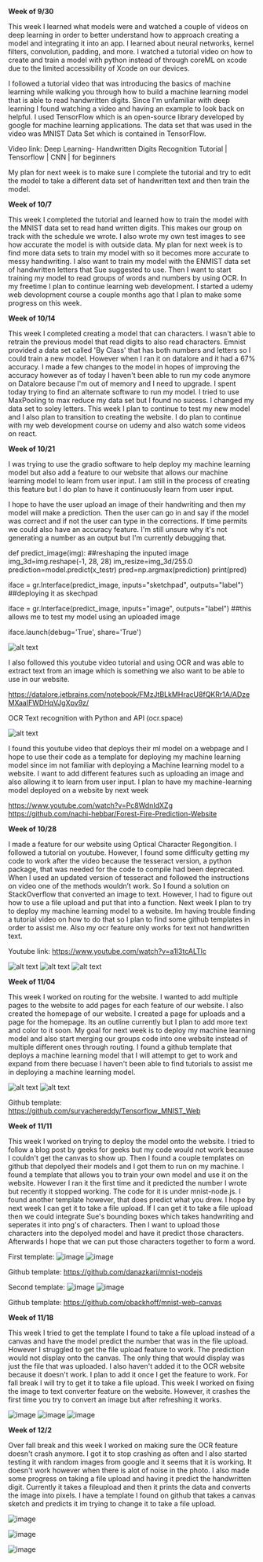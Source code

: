 **Week of 9/30**

This week I learned what models were and watched a couple of videos on deep learning in order to better understand how to approach creating a model and integrating it into an app. I learned about neural networks, kernel filters, convolution, padding, and more. I watched a tutorial video on how to create and train a model with python instead of through coreML on xcode due to the limited accessibility of Xcode on our devices. 

I followed a tutorial video that was introducing the basics of machine learning while walking you through how to build a machine learning model that is able to read handwritten digits. Since I'm unfamiliar with deep learning I found watching a video and having an example to look back on helpful. I used TensorFlow which is an open-source library developed by google for machine learning applications. The data set that was used in the video was MNIST Data Set which is contained in TensorFlow.

Video link: Deep Learning- Handwritten Digits Recognition Tutorial | Tensorflow | CNN | for beginners

My plan for next week is to make sure I complete the tutorial and try to edit the model to take a different data set of handwritten text and then train the model. 


**Week of 10/7**

This week I completed the tutorial and learned how to train the model with the MNIST data set to read hand written digits.
This makes our group on track with the schedule we wrote. I also wrote my own test images to see how accurate the model is with outside data. My plan for next week is to find more data sets to train my model with so it becomes more accurate to messy handwriting. I also want to train my model with the ENMIST data set of handwritten letters that Sue suggested to use. Then I want to start training my model to read groups of words and numbers by using OCR. In my freetime I plan to continue learning web development. I started a udemy web devolopment course a couple months ago that I plan to make some progress on this week. 

**Week of 10/14**

This week I completed creating a model that can characters. I wasn't able to retrain the previous model that read digits to also read characters. Emnist provided a data set called 'By Class' that has both numbers and letters so I could train a new model. However when I ran it on datalore and it had a 67% accuracy. I made a few changes to the model in hopes of improving the accuracy however as of today I haven't been able to run my code anymore on Datalore because I'm out of memory and I need to upgrade. I spent today trying to find an alternate software to run my model. I tried to use MaxPooling to max reduce my data set but I found no sucess. I changed my data set to soley letters. This week I plan to continue to test my new model and I also plan to  transition to creating the website. I do plan to continue with my web development course on udemy and also watch some videos on react.

**Week of 10/21**

I was trying to use the gradio software to help deploy my machine learning model but also add a feature to our website that allows our machine learning model to learn from user input. I am still in the process of creating this feature but I do plan to have it continuously learn from user input.

I hope to have the user upload an image of their handwriting and then my model will make a prediction. Then the user can go in and say if the model was correct and if not the user can type in the corrections. If time permits we could also have an accuracy feature. I'm still unsure why it's not generating a number as an output but I'm currently debugging that. 



def predict_image(img): ##reshaping the inputed image
    img_3d=img.reshape(-1, 28, 28)
    im_resize=img_3d/255.0
    prediction=model.predict(x_testr)
    pred=np.argmax(prediction)
    print(pred)
   
iface = gr.Interface(predict_image, inputs="sketchpad", outputs="label") ##deploying it as skechpad 
 
iface = gr.Interface(predict_image, inputs="image", outputs="label") ##this allows me to test my model using an uploaded image
 
iface.launch(debug='True', share='True')

![alt text](https://i.postimg.cc/G4MNgJHD/Screenshot-2022-10-21-185250.png)



I also followed this youtube video tutorial and using OCR and was able to extract text from an image which is something we also want to be able to use in our website. 

https://datalore.jetbrains.com/notebook/FMzJtBLkMHracU8fQKRr1A/ADzeMXaaIFWDHqVJgXpv9z/

OCR Text recognition with Python and API (ocr.space)


![alt text](https://i.postimg.cc/v1cKJgVN/Screenshot-2022-10-21-185217.png)




I found this youtube video that deploys their ml model on a webpage and I hope to use their code as a template for deploying my machine learning model since im not familiar with deploying a Machine learning model to a website. I want to add different features such as uploading an image and also allowing it to learn from user input. I plan to have my machine-learning model deployed on a website by next week

https://www.youtube.com/watch?v=Pc8WdnIdXZg
https://github.com/nachi-hebbar/Forest-Fire-Prediction-Website 

**Week of 10/28**

I made a feature for our website using Optical Character Regongition. I followed a tutorial on youtube. However, I found some difficulty getting my code to work after the video because the tesseract version, a python package, that was needed for the code to compile had been deprecated.  When I used an updated version of tesseract and followed the instructions on video one of the methods wouldn’t work. So I found a solution on StackOverflow that converted an image to text. However, I had to figure out how to use a file upload and put that into a function. Next week I plan to try to deploy my machine learning model to a website. Im having trouble finding a tutorial video on how to do that so I plan to find some github templates in order to assist me. Also my ocr feature only works for text not handwritten text.

Youtube link: https://www.youtube.com/watch?v=a1I3tcALTlc

![alt text](https://i.ibb.co/YZkFfrj/ocr3.png)
![alt text](https://i.ibb.co/Pwbt7NC/ocr2.png)
![alt text](https://i.ibb.co/sqt7pbY/ocr1.png)


**Week of 11/04**

This week I worked on routing for the website. I wanted to add multiple pages to the website to add pages for each feature of our website. I also created the homepage of our website. I created a page for uploads and a page for the homepage. Its an outline currently but I plan to add more text and color to it soon. My goal for next week is to deploy my machine learning model and also start merging our groups code into one website instead of multiple different ones through routing. I found a github template that deploys a machine learning model that I will attempt to get to work and expand from there becuase I haven't been able to find tutorials to assist me in deploying a machine learning model. 

![alt text](https://i.ibb.co/tbnHq9X/homepage.png)
![alt text](https://i.ibb.co/GWq9fwN/uploads.png)

Github template: https://github.com/suryachereddy/Tensorflow_MNIST_Web

**Week of 11/11**

This week I worked on trying to deploy the model onto the website. I tried to follow a blog post by geeks for geeks but my code would not work because I couldn't get the canvas to show up. Then I found a couple templates on github that depolyed their models and I got them to run on my machine. I found a template that allows you to train your own model and use it on the website. However I ran it the first time and it predicted the number I wrote but recently it stopped working. The code for it is under mnist-node.js. I found another template however, that does predict what you drew. I hope by next week I can get it to take a file upload. If I can get it to take a file upload then we could integrate Sue's bounding boxes which takes handwriting and seperates it into png's of characters. Then I want to upload those characters into the depolyed model and have it predict those characters. Afterwards I hope that we can put those characters together to form a word.

First template:
![image](https://user-images.githubusercontent.com/90123334/201458962-52b0639e-b29c-4e3e-ab30-fce780182b2c.png)
![image](https://user-images.githubusercontent.com/90123334/201459000-39fd844b-d776-43ca-888a-820d797e7e9e.png)

Github template: https://github.com/danazkari/mnist-nodejs

Second template:
![image](https://user-images.githubusercontent.com/90123334/201459680-cab79df4-6e14-4516-9c15-6833a1fa96c0.png)
![image](https://user-images.githubusercontent.com/90123334/201459723-21c4b4ea-5aec-46cd-aaf8-aafb89c50797.png)

Github template: https://github.com/obackhoff/mnist-web-canvas
 
**Week of 11/18**

This week I tried to get the template I found to take a file upload instead of a canvas and have the model predict the number that was in the file upload. However I struggled to get the file upload feature to work. The prediction would not display onto the canvas. The only thing that would display was just the file that was uploaded. I also haven't added it to the OCR website because it doesn't work. I plan to add it once I get the feature to work. For fall break I will try to get it to take a file upload. This week I worked on fixing the image to text converter feature on the website. However, it crashes the first time you try to convert an image but after refreshing it works. 

![image](https://user-images.githubusercontent.com/90123334/202836326-6ff8b0a9-d4c7-450c-a85f-730192a1e0af.png)
![image](https://user-images.githubusercontent.com/90123334/202836389-868e0e3a-da56-4622-9b15-b8831f704ea0.png)
![image](https://user-images.githubusercontent.com/90123334/202836764-caf1ca4f-1238-47f9-a212-6f4213e9bcc3.png)

**Week of 12/2**

Over fall break and this week I worked on making sure the OCR feature doesn't crash anymore. I got it to stop crashing as often and I also started testing it with random images from google and it seems that it is working. It doesn't work however when there is alot of noise in the photo. I also made some progress on taking a file upload and having it predict the handwritten digit. Currently it takes a fileupload and then it prints the data and converts the image into pixels. I have a template I found on github that takes a canvas sketch and predicts it im trying to change it to take a file upload. 

![image](https://user-images.githubusercontent.com/90123334/205426056-c5f65f8d-5cc2-4051-b7be-83f7553715af.png)

![image](https://user-images.githubusercontent.com/90123334/205426085-7a7c7ff5-f475-46ab-afec-7dec39ccea9c.png)

![image](https://user-images.githubusercontent.com/90123334/205426090-64c2fe44-8b59-477d-9e18-8964c1b999eb.png)





